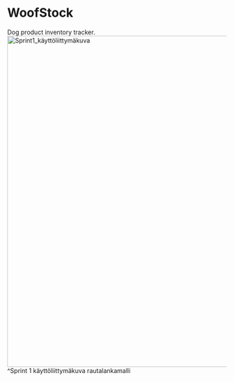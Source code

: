 # WoofStock
Dog product inventory tracker.
<img width="760" alt="Sprint1_käyttöliittymäkuva" src="https://github.com/OhjelmistoProjektiRyhma4/k24Tiimi4BackEnd/assets/148938257/8c88dabf-5508-423e-b7cc-fbe33519a303">
^Sprint 1 käyttöliittymäkuva rautalankamalli
